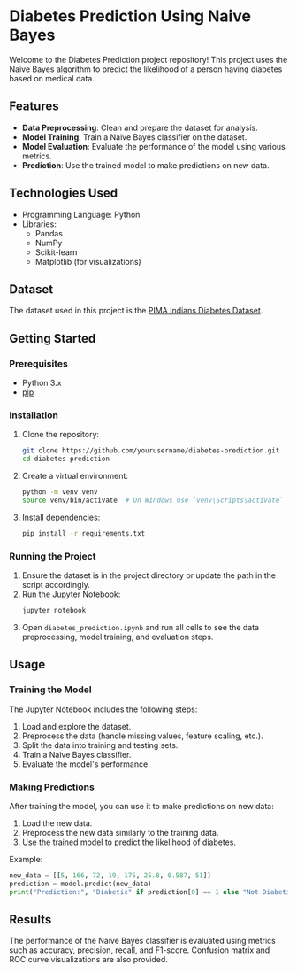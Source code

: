 

# Diabetes Prediction Using Naive Bayes

Welcome to the Diabetes Prediction project repository! This project uses the Naive Bayes algorithm to predict the likelihood of a person having diabetes based on medical data.

## Features

- **Data Preprocessing**: Clean and prepare the dataset for analysis.
- **Model Training**: Train a Naive Bayes classifier on the dataset.
- **Model Evaluation**: Evaluate the performance of the model using various metrics.
- **Prediction**: Use the trained model to make predictions on new data.

## Technologies Used

- Programming Language: Python
- Libraries: 
  - Pandas
  - NumPy
  - Scikit-learn
  - Matplotlib (for visualizations)

## Dataset

The dataset used in this project is the [PIMA Indians Diabetes Dataset](https://www.kaggle.com/uciml/pima-indians-diabetes-database).

## Getting Started

### Prerequisites

- Python 3.x
- [pip](https://pip.pypa.io/en/stable/)

### Installation

1. Clone the repository:
   ```bash
   git clone https://github.com/yourusername/diabetes-prediction.git
   cd diabetes-prediction
   ```

2. Create a virtual environment:
   ```bash
   python -m venv venv
   source venv/bin/activate  # On Windows use `venv\Scripts\activate`
   ```

3. Install dependencies:
   ```bash
   pip install -r requirements.txt
   ```

### Running the Project

1. Ensure the dataset is in the project directory or update the path in the script accordingly.
2. Run the Jupyter Notebook:
   ```bash
   jupyter notebook
   ```
3. Open `diabetes_prediction.ipynb` and run all cells to see the data preprocessing, model training, and evaluation steps.

## Usage

### Training the Model

The Jupyter Notebook includes the following steps:
1. Load and explore the dataset.
2. Preprocess the data (handle missing values, feature scaling, etc.).
3. Split the data into training and testing sets.
4. Train a Naive Bayes classifier.
5. Evaluate the model's performance.

### Making Predictions

After training the model, you can use it to make predictions on new data:
1. Load the new data.
2. Preprocess the new data similarly to the training data.
3. Use the trained model to predict the likelihood of diabetes.

Example:
```python
new_data = [[5, 166, 72, 19, 175, 25.8, 0.587, 51]]
prediction = model.predict(new_data)
print("Prediction:", "Diabetic" if prediction[0] == 1 else "Not Diabetic")
```

## Results

The performance of the Naive Bayes classifier is evaluated using metrics such as accuracy, precision, recall, and F1-score. Confusion matrix and ROC curve visualizations are also provided.

